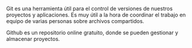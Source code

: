 Git es una herramienta útil para el control de versiones de nuestros proyectos y aplicaciones.
Es muy útil a la hora de coordinar el trabajo en equipo de varias personas sobre archivos compartidos.

Github es un repositorio online gratuito, donde se pueden gestionar y almacenar proyectos.